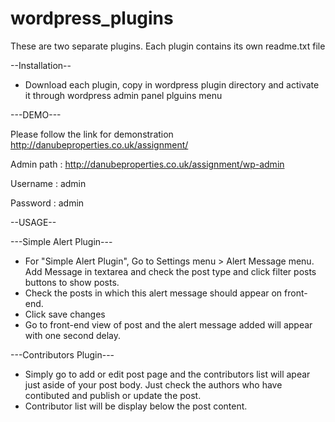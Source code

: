 # wordpress_plugins

These are two separate plugins. Each plugin contains its own readme.txt file

--Installation--

- Download each plugin, copy in wordpress plugin directory and activate it through wordpress admin panel plguins menu

---DEMO---

Please follow the link for demonstration http://danubeproperties.co.uk/assignment/

Admin path : http://danubeproperties.co.uk/assignment/wp-admin

Username : admin

Password : admin


--USAGE--

---Simple Alert Plugin---
- For "Simple Alert Plugin", Go to Settings menu > Alert Message menu. Add Message in textarea and check the post type and click filter posts buttons to show posts.
- Check the posts in which this alert message should appear on front-end.
- Click save changes
- Go to front-end view of post and the alert message added will appear with one second delay.

---Contributors Plugin---

- Simply go to add or edit post page and the contributors list will apear just aside of your post body. Just check the authors who have contibuted and publish or update the post.
- Contributor list will be display below the post content.